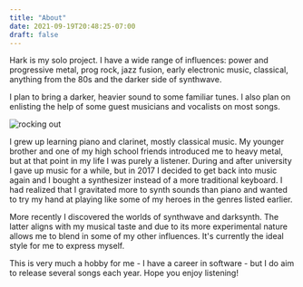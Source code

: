 ```yaml
---
title: "About"
date: 2021-09-19T20:48:25-07:00
draft: false
---
```

Hark is my solo project. I have a wide range of influences: power and progressive metal, prog rock, jazz fusion, early electronic music, classical, anything from the 80s and the darker side of synthwave.

I plan to bring a darker, heavier sound to some familiar tunes. I also plan on enlisting the help of some guest musicians and vocalists on most songs.

![rocking out](about/Hark_about.png "Rocking out")

I grew up learning piano and clarinet, mostly classical music. My younger brother and one of my high school friends introduced me to heavy metal, but at that point in my life I was purely a listener. During and after university I gave up music for a while, but in 2017 I decided to get back into music again and I bought a synthesizer instead of a more traditional keyboard. I had realized that I gravitated more to synth sounds than piano and wanted to try my hand at playing like some of my heroes in the genres listed earlier.

More recently I discovered the worlds of synthwave and darksynth. The latter aligns with my musical taste and due to its more experimental nature allows me to blend in some of my other influences. It's currently the ideal style for me to express myself.

This is very much a hobby for me - I have a career in software - but I do aim to release several songs each year. Hope you enjoy listening!
